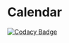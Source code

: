 # Calendar

[![Codacy Badge](https://api.codacy.com/project/badge/Grade/4d97593ea77a4c19ba00e176769e541c)](https://app.codacy.com/gh/PedroRuiz/Calendar?utm_source=github.com&utm_medium=referral&utm_content=PedroRuiz/Calendar&utm_campaign=Badge_Grade_Settings)